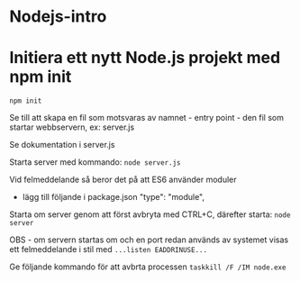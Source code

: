 # Nodejs-intro

# Initiera ett nytt Node.js projekt med npm init
`npm init`

Se till att skapa en fil som motsvaras av namnet - entry point - den fil som startar webbservern, ex:
server.js

Se dokumentation i server.js

Starta server med kommando:
`node server.js`

Vid felmeddelande så beror det på att ES6 använder moduler
- lägg till följande i package.json
"type": "module",

Starta om server genom att först avbryta med CTRL+C, därefter starta: 
`node server`

OBS - om servern startas om och en port redan används av systemet visas ett felmeddelande i stil med
`...listen EADDRINUSE...` 

Ge följande kommando för att avbrta processen
`taskkill /F /IM node.exe`